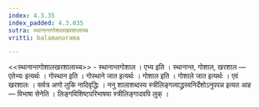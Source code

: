 ```yaml
---
index: 4.3.35
index_padded: 4.3.035
sutra: स्थानान्तगोशालखरशालाच्च
vritti: balamanorama

---
```

<<स्थानान्तगोशालखरशालाच्च>> - स्थानान्तगोशाल । एभ्य इति । स्थानान्त, गोशाल, खरशाल — एतेभ्यः इत्यर्थः । गोस्थान इति । गोस्थाने जात इत्यर्थः । गोशाल इति । गोशाले जात इत्यर्थः । एवं खरशालः । सर्वत्र अणो लुकि नादिवृद्धिः । ननु शालाशब्दस्य स्त्रीलिङ्गत्वाद्ध्रस्वनिर्देशोऽनुपपन्न इत्यत आह — विभाषा सेनेति । लिङ्गविशिष्टपरिभाषया स्त्रीलिङ्गादवपि लुक् ।